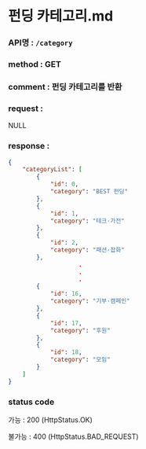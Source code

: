 # 펀딩 카테고리.md
### API명 : `/category`

### method : GET

### comment : 펀딩 카테고리를 반환

### request :
NULL

### response :
~~~json
{
    "categoryList": [
        {
            "id": 0,
            "category": "BEST 펀딩"
        },
        {
            "id": 1,
            "category": "테크·가전"
        },
        {
            "id": 2,
            "category": "패션·잡화"
        },
                    .
                    .
                    .
        {
            "id": 16,
            "category": "기부·캠페인"
        },
        {
            "id": 17,
            "category": "후원"
        },
        {
            "id": 18,
            "category": "모임"
        }
    ]
}
~~~
### status code
가능 : 200 (HttpStatus.OK)

불가능 : 400 (HttpStatus.BAD_REQUEST)